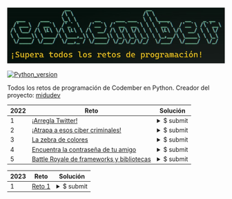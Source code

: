 ![](./header.jpg)

[![Python_version](https://img.shields.io/badge/Python-v3.10.2-blueviolet?style=flat&logo=python&logoColor=white)](https://www.python.org/downloads/release/python-3102/)

Todos los retos de programación de Codember en Python. Creador del proyecto: [midudev](https://twitter.com/midudev)

|2022|Reto|Solución|
|----|----|----|
|1|[¡Arregla Twitter!](2022/challenge01.py)|<details><summary>$ submit</summary>156@giroz</details>|
|2|[¡Atrapa a esos ciber criminales!](2022/challenge02.py)|<details><summary>$ submit</summary>thanks for playing codember please share</details>|
|3|[La zebra de colores](2022/challenge03.py)|<details><summary>$ submit</summary>30@red</details>|
|4|[Encuentra la contraseña de tu amigo](2022/challenge04.py)|<details><summary>$ submit</summary>165-23555</details>|
|5|[Battle Royale de frameworks y bibliotecas](2022/challenge05.py)|<details><summary>$ submit</summary>Diana-100</details>|

|2023|Reto|Solución|
|----|----|----|
|1|[Reto 1](./)|<details><summary>$ submit</summary>murcielago15leon15jirafa15cebra6elefante15rinoceronte15hipopotamo15ardilla15mapache15zorro15lobo15oso15puma2jaguar14tigre10leopardo10gato12perro12caballo14vaca14toro14cerdo14oveja14cabra14gallina10pato10ganso10pavo10paloma10halcon11aguila11buho11colibri9canario8loro8tucan8pinguino7flamenco7</details>|
